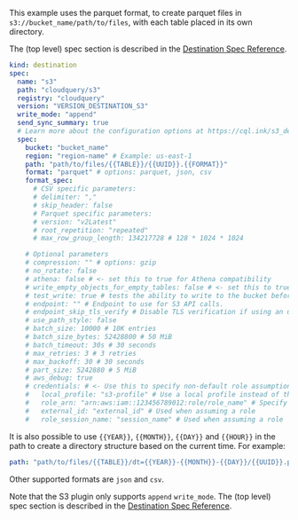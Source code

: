 This example uses the parquet format, to create parquet files in `s3://bucket_name/path/to/files`, with each table placed in its own directory.

The (top level) spec section is described in the [Destination Spec Reference](/docs/reference/destination-spec).

```yaml copy
kind: destination
spec:
  name: "s3"
  path: "cloudquery/s3"
  registry: "cloudquery"
  version: "VERSION_DESTINATION_S3"
  write_mode: "append"
  send_sync_summary: true
  # Learn more about the configuration options at https://cql.ink/s3_destination
  spec:
    bucket: "bucket_name"
    region: "region-name" # Example: us-east-1
    path: "path/to/files/{{TABLE}}/{{UUID}}.{{FORMAT}}"
    format: "parquet" # options: parquet, json, csv
    format_spec:
      # CSV specific parameters:
      # delimiter: ","
      # skip_header: false
      # Parquet specific parameters:
      # version: "v2Latest"
      # root_repetition: "repeated"
      # max_row_group_length: 134217728 # 128 * 1024 * 1024

    # Optional parameters
    # compression: "" # options: gzip
    # no_rotate: false
    # athena: false # <- set this to true for Athena compatibility
    # write_empty_objects_for_empty_tables: false # <- set this to true if using with the CloudQuery Compliance policies
    # test_write: true # tests the ability to write to the bucket before processing the data
    # endpoint: "" # Endpoint to use for S3 API calls.
    # endpoint_skip_tls_verify # Disable TLS verification if using an untrusted certificate
    # use_path_style: false
    # batch_size: 10000 # 10K entries
    # batch_size_bytes: 52428800 # 50 MiB
    # batch_timeout: 30s # 30 seconds
    # max_retries: 3 # 3 retries
    # max_backoff: 30 # 30 seconds
    # part_size: 5242880 # 5 MiB
    # aws_debug: true
    # credentials: # <- Use this to specify non-default role assumption parameters
    #   local_profile: "s3-profile" # Use a local profile instead of the default one
    #   role_arn: "arn:aws:iam::123456789012:role/role_name" # Specify the role to assume
    #   external_id: "external_id" # Used when assuming a role
    #   role_session_name: "session_name" # Used when assuming a role
```

It is also possible to use `{{YEAR}}`, `{{MONTH}}`, `{{DAY}}` and `{{HOUR}}` in the path to create a directory structure based on the current time. For example:

```yaml
path: "path/to/files/{{TABLE}}/dt={{YEAR}}-{{MONTH}}-{{DAY}}/{{UUID}}.parquet"
```

Other supported formats are `json` and `csv`.

Note that the S3 plugin only supports `append` `write_mode`. The (top level) spec section is described in the [Destination Spec Reference](/docs/reference/destination-spec).
